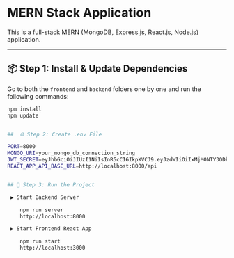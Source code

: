 # MERN Stack Application

This is a full-stack MERN (MongoDB, Express.js, React.js, Node.js) application.

---

## 📦 Step 1: Install & Update Dependencies

Go to both the `frontend` and `backend` folders one by one and run the following commands:

```bash
npm install
npm update


##  🌐 Step 2: Create .env File

PORT=8000
MONGO_URI=your_mongo_db_connection_string
JWT_SECRET=eyJhbGciOiJIUzI1NiIsInR5cCI6IkpXVCJ9.eyJzdWIiOiIxMjM0NTY3ODkwIiwibmFtZSI6IkpvaG4gRG9lIiwiYWRtaW4iOnRydWUsImlhdCI6MTUxNjIzOTAyMn0.KMUFsIDTnFmyG3nMiGM6H9FNFUROf3wh7SmqJp-QV30
REACT_APP_API_BASE_URL=http://localhost:8000/api


## 🚀 Step 3: Run the Project

 ▶️ Start Backend Server

    npm run server
    http://localhost:8000

 ▶️ Start Frontend React App 

    npm run start
    http://localhost:3000
      